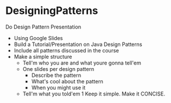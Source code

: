 # DesigningPatterns
Do Design Pattern Presentation

- Using Google Slides
- Build a Tutorial/Presentation on Java Design Patterns
- Include all patterns discussed in the course
- Make a simple structure
  - Tell'm who you are and what youre gonna tell'em
  - One slides per design pattern
    - Describe the pattern
    - What's cool about the pattern
    - When you might use it
  - Tell'm what you told'em
1
Keep it simple. Make it CONCISE.
